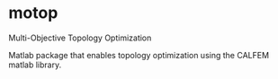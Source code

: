 motop
=====

Multi-Objective Topology Optimization

Matlab package that enables topology optimization using the CALFEM matlab library.
